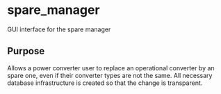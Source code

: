 # spare_manager
GUI interface for the spare manager


## Purpose
Allows a power converter user to replace an operational converter by an spare one, even if their converter types are not the same. All necessary database infrastructure is created so that the change is transparent. 

